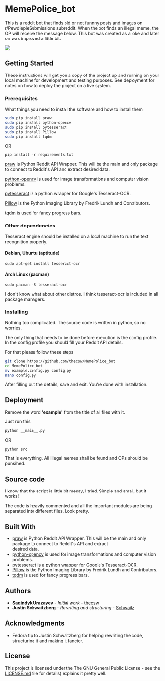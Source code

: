 # MemePolice_bot

This is a reddit bot that finds old or not funnny posts and images on r/PewdiepieSubmissions subreddit. When the bot finds an illegal meme, the OP will receive the message below. This bot was created as a joke and later on was improved a little bit. 

<img src="https://i.imgur.com/DFdBGql.png">

## Getting Started

These instructions will get you a copy of the project up and running on your local machine for development and testing purposes. See deployment for notes on how to deploy the project on a live system.

### Prerequisites

What things you need to install the software and how to install them

```bash
sudo pip install praw
sudo pip install python-opencv
sudo pip install pytesseract
sudo pip install Pillow
sudo pip install tqdm
```

OR

```
pip install -r requirements.txt
```

[praw](https://github.com/praw-dev/praw) is Python Reddit API Wrapper. This will be the main and only package to connect to Reddit's API and extract desired data.

[python-opencv](https://pypi.python.org/pypi/opencv-python) is used for image transformations and computer vision problems.

[pytesseract](https://pypi.python.org/pypi/pytesseract) is a python wrapper for Google's Tesseract-OCR.

[Pillow](https://pillow.readthedocs.io/en/latest/) is the Python Imaging Library by Fredrik Lundh and Contributors.

[tqdm](https://pypi.python.org/pypi/tqdm) is used for fancy progress bars.

### Other dependencies

Tesseract engine should be installed on a local machine to run the text recognition properly.

#### Debian, Ubuntu (aptitude)
```
sudo apt-get install tesseract-ocr
```

#### Arch Linux (pacman)

```
sudo pacman -S tesseract-ocr
```

I don't know what about other distros. I think tesseract-ocr is included in all package managers.

### Installing

Nothing too complicated. The source code is written in python, so no worries.

The only thing that needs to be done before execution is the config profile. In the config profile you should fill your Reddit API details.

For that please follow these steps

```bash
git clone https://github.com/thecsw/MemePolice_bot
cd MemePolice_bot
mv example.config.py config.py
nano config.py
```

After filling out the details, save and exit. You're done with installation.

## Deployment

Remove the word **'example'** from the title of all files with it.

Just run this

```bash
python __main__.py
```

OR

```bash
python src
```
That is everything. All illegal memes shall be found and OPs should be punsihed.

## Source code

I know that the script is little bit messy, I tried. Simple and small, but it works!

The code is heavily commented and all the important modules are being separated into different files. Look pretty.

## Built With

* [praw](https://github.com/praw-dev/praw) is Python Reddit API Wrapper. This will be the main and only package to connect to Reddit's API and extract \
desired data.
* [python-opencv](https://pypi.python.org/pypi/opencv-python) is used for image transformations and computer vision problems.
* [pytesseract](https://pypi.python.org/pypi/pytesseract) is a python wrapper for Google's Tesseract-OCR.
* [Pillow](https://pillow.readthedocs.io/en/latest/) is the Python Imaging Library by Fredrik Lundh and Contributors.
* [tqdm](https://pypi.python.org/pypi/tqdm) is used for fancy progress bars.

## Authors

* **Sagindyk Urazayev** - *Initial work* - [thecsw](https://github.com/thecsw)
* **Justin Schwaitzberg** - *Rewriting and structuring* - [Schwaitz](https://github.com/Schwaitz)

## Acknowledgments

* Fedora tip to Justin Schwaitzberg for helping rewriting the code, structuring it and making it fancier. 

## License

This project is licensed under the The GNU General Public License - see the [LICENSE.md](https://github.com/thecsw/MemePolice_bot/blob/master/LICENSE) file for details) explains it pretty well. 

